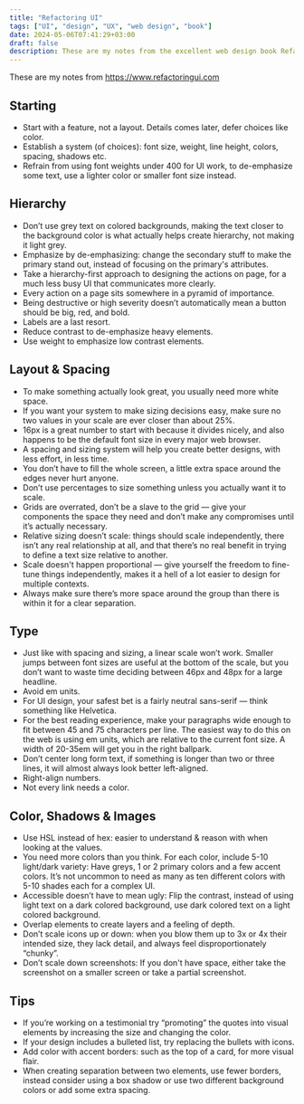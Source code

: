 ```yaml
---
title: "Refactoring UI"
tags: ["UI", "design", "UX", "web design", "book"]
date: 2024-05-06T07:41:29+03:00
draft: false
description: These are my notes from the excellent web design book Refactoring UI.
---
```


These are my notes from https://www.refactoringui.com

## Starting

* Start with a feature, not a layout. Details comes later, defer choices like color.
* Establish a system (of choices): font size, weight, line height, colors, spacing, shadows etc.
* Refrain from using font weights under 400 for UI work, to de-emphasize some text, use a lighter color or smaller font size instead.

## Hierarchy

* Don’t use grey text on colored backgrounds, making the text closer to the background color is what actually helps create hierarchy, not making it light grey.
* Emphasize by de-emphasizing: change the secondary stuff to make the primary stand out, instead of focusing on the primary's attributes.
* Take a hierarchy-first approach to designing the actions on page, for a much less busy UI that communicates more clearly.
* Every action on a page sits somewhere in a pyramid of importance.
* Being destructive or high severity doesn’t automatically mean a button should be big, red, and bold.
* Labels are a last resort.
* Reduce contrast to de-emphasize heavy elements.
* Use weight to emphasize low contrast elements.

## Layout & Spacing

* To make something actually look great, you usually need more white space.
* If you want your system to make sizing decisions easy, make sure no two values in your scale are ever closer than about 25%.
* 16px is a great number to start with because it divides nicely, and also happens to be the default font size in every major web browser.
* A spacing and sizing system will help you create better designs, with less effort, in less time.
* You don’t have to fill the whole screen, a little extra space around the edges never hurt anyone.
* Don’t use percentages to size something unless you actually want it to scale.
* Grids are overrated, don’t be a slave to the grid — give your components the space they need and don’t make any compromises until it’s actually necessary.
* Relative sizing doesn’t scale: things should scale independently, there isn’t any real relationship at all, and that there’s no real benefit in trying to define a text size relative to another.
* Scale doesn't happen proportional — give yourself the freedom to fine-tune things independently, makes it a hell of a lot easier to design for multiple contexts.
* Always make sure there’s more space around the group than there is within it for a clear separation.

## Type

* Just like with spacing and sizing, a linear scale won’t work. Smaller jumps between font sizes are useful at the bottom of the scale, but you don’t want to waste time deciding between 46px and 48px for a large headline.
* Avoid em units.
* For UI design, your safest bet is a fairly neutral sans-serif — think something like Helvetica.
* For the best reading experience, make your paragraphs wide enough to fit between 45 and 75 characters per line. The easiest way to do this on the web is using em units, which are relative to the current font size. A width of 20-35em will get you in the right ballpark.
* Don’t center long form text, if something is longer than two or three lines, it will almost always look better left-aligned.
* Right-align numbers.
* Not every link needs a color.

## Color, Shadows & Images

* Use HSL instead of hex: easier to understand & reason with when looking at the values.
* You need more colors than you think. For each color, include 5-10 light/dark variety: Have greys, 1 or 2 primary colors and a few accent colors. It’s not uncommon to need as many as ten different colors with 5-10 shades each for a complex UI.
* Accessible doesn’t have to mean ugly: Flip the contrast, instead of using light text on a dark colored background, use dark colored text on a light colored background.
* Overlap elements to create layers and a feeling of depth.
* Don’t scale icons up or down: when you blow them up to 3x or 4x their intended size, they lack detail, and always feel disproportionately “chunky”.
* Don’t scale down screenshots: If you don't have space, either take the screenshot on a smaller screen or take a partial screenshot.

## Tips

* If you’re working on a testimonial try “promoting” the quotes into visual elements by increasing the size and changing the color.
* If your design includes a bulleted list, try replacing the bullets with icons.
* Add color with accent borders: such as the top of a card, for more visual flair.
* When creating separation between two elements, use fewer borders, instead consider using a box shadow or use two different background colors or add some extra spacing.
